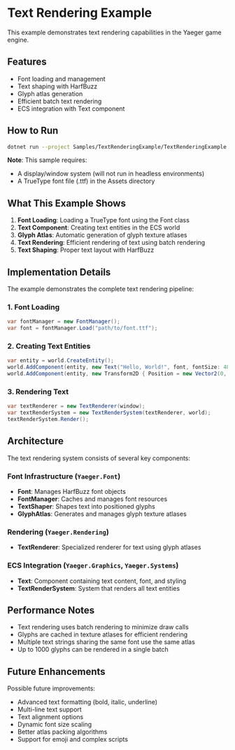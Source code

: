 # Text Rendering Example

This example demonstrates text rendering capabilities in the Yaeger game engine.

## Features

- Font loading and management
- Text shaping with HarfBuzz
- Glyph atlas generation
- Efficient batch text rendering
- ECS integration with Text component

## How to Run

```bash
dotnet run --project Samples/TextRenderingExample/TextRenderingExample.csproj
```

**Note**: This sample requires:
- A display/window system (will not run in headless environments)
- A TrueType font file (.ttf) in the Assets directory

## What This Example Shows

1. **Font Loading**: Loading a TrueType font using the Font class
2. **Text Component**: Creating text entities in the ECS world
3. **Glyph Atlas**: Automatic generation of glyph texture atlases
4. **Text Rendering**: Efficient rendering of text using batch rendering
5. **Text Shaping**: Proper text layout with HarfBuzz

## Implementation Details

The example demonstrates the complete text rendering pipeline:

### 1. Font Loading
```csharp
var fontManager = new FontManager();
var font = fontManager.Load("path/to/font.ttf");
```

### 2. Creating Text Entities
```csharp
var entity = world.CreateEntity();
world.AddComponent(entity, new Text("Hello, World!", font, fontSize: 48));
world.AddComponent(entity, new Transform2D { Position = new Vector2(0, 0) });
```

### 3. Rendering Text
```csharp
var textRenderer = new TextRenderer(window);
var textRenderSystem = new TextRenderSystem(textRenderer, world);
textRenderSystem.Render();
```

## Architecture

The text rendering system consists of several key components:

### Font Infrastructure (`Yaeger.Font`)
- **Font**: Manages HarfBuzz font objects
- **FontManager**: Caches and manages font resources
- **TextShaper**: Shapes text into positioned glyphs
- **GlyphAtlas**: Generates and manages glyph texture atlases

### Rendering (`Yaeger.Rendering`)
- **TextRenderer**: Specialized renderer for text using glyph atlases

### ECS Integration (`Yaeger.Graphics`, `Yaeger.Systems`)
- **Text**: Component containing text content, font, and styling
- **TextRenderSystem**: System that renders all text entities

## Performance Notes

- Text rendering uses batch rendering to minimize draw calls
- Glyphs are cached in texture atlases for efficient rendering
- Multiple text strings sharing the same font use the same atlas
- Up to 1000 glyphs can be rendered in a single batch

## Future Enhancements

Possible future improvements:
- Advanced text formatting (bold, italic, underline)
- Multi-line text support
- Text alignment options
- Dynamic font size scaling
- Better atlas packing algorithms
- Support for emoji and complex scripts
